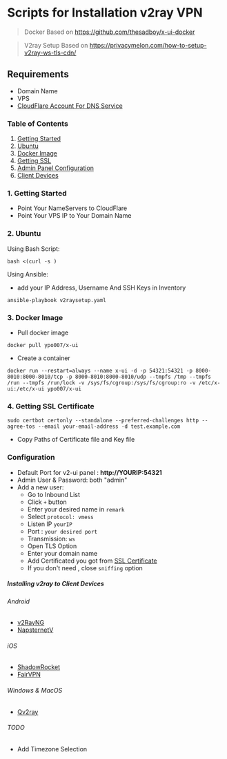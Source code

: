 # Scripts for Installation v2ray VPN 
> Docker Based on https://github.com/thesadboy/x-ui-docker

> V2ray Setup Based on https://privacymelon.com/how-to-setup-v2ray-ws-tls-cdn/


## Requirements
- Domain Name
- VPS
- [CloudFlare Account For DNS Service](https://dash.cloudflare.com/sign-up)

### Table of Contents
1. [Getting Started](#1-getting-started)
2. [Ubuntu](#ubuntu)
3. [Docker Image](#docker)
5. [Getting SSL](#ssl)
6. [Admin Panel Configuration](#admin)
7. [Client Devices](#client)

<a name="getstart"/>

### 1. Getting Started
- Point Your NameServers to CloudFlare
- Point Your VPS IP to Your Domain Name

<a name="ubuntu"/>

### 2. Ubuntu
Using Bash Script: 
```
bash <(curl -s )
```

Using Ansible:
 - add your IP Address, Username And SSH Keys in Inventory
 ```
 ansible-playbook v2raysetup.yaml
 ``` 
<a name="docker"/>

### 3. Docker Image
- Pull docker image
```
docker pull ypo007/x-ui
```
- Create a container
```
docker run --restart=always --name x-ui -d -p 54321:54321 -p 8000-8010:8000-8010/tcp -p 8000-8010:8000-8010/udp --tmpfs /tmp --tmpfs /run --tmpfs /run/lock -v /sys/fs/cgroup:/sys/fs/cgroup:ro -v /etc/x-ui:/etc/x-ui ypo007/x-ui
```

<a name="ssl"/>

### 4. Getting SSL Certificate
```
sudo certbot certonly --standalone --preferred-challenges http --agree-tos --email your-email-address -d test.example.com
```
- Copy Paths of Certificate file and Key file

<a name="admin" />

### Configuration
- Default Port for v2-ui panel : **http://YOURIP:54321**
- Admin User & Password: both "admin"
- Add a new user: 
    - Go to Inbound List
    - Click ``` + ``` button
    - Enter your desired name in ```remark```
    - Select  ```protocol: vmess```
    - Listen IP ```yourIP```
    - Port : ```your desired port```
    - Transmission: ```ws``` 
    - Open TLS Option
    - Enter your domain name
    - Add Certificated you got from [SSL Certificate](#4-getting-ssl-certificate)
    - If you don't need , close ```sniffing``` option
<a name="client"/>

##### Installing v2ray to Client Devices

###### Android
- [v2RayNG](https://play.google.com/store/apps/details?id=com.v2ray.ang&hl=en&gl=US)
- [NapsternetV](https://play.google.com/store/apps/details?id=com.napsternetlabs.napsternetv&hl=en&gl=US)

###### iOS
- [ShadowRocket](https://apps.apple.com/us/app/shadowrocket/id932747118)
- [FairVPN](https://apps.apple.com/us/app/fair-vpn/id1533873488)

###### Windows & MacOS
- [Qv2ray](https://qv2ray.net/)


###### TODO
- Add Timezone Selection 

